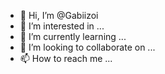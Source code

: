 - 👋 Hi, I’m @Gabiizoi
- 👀 I’m interested in ...
- 🌱 I’m currently learning ...
- 💞️ I’m looking to collaborate on ...
- 📫 How to reach me ...

<!---
Gabiizoi/Gabiizoi is a ✨ special ✨ repository because its `README.md` (this file) appears on your GitHub profile.
You can click the Preview link to take a look at your changes.
--->

